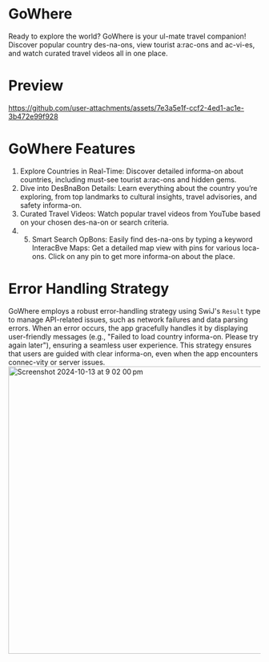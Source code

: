 # GoWhere
Ready to explore the world? GoWhere is your ul-mate travel companion! Discover popular country
des-na-ons, view tourist a:rac-ons and ac-vi-es, and watch curated travel videos all in one place.

# Preview
https://github.com/user-attachments/assets/7e3a5e1f-ccf2-4ed1-ac1e-3b472e99f928

# GoWhere Features
1. Explore Countries in Real-Time: Discover detailed informa-on about countries, including
must-see tourist a:rac-ons and hidden gems.
2. Dive into DesBnaBon Details: Learn everything about the country you’re exploring, from top
landmarks to cultural insights, travel advisories, and safety informa-on.
3. Curated Travel Videos: Watch popular travel videos from YouTube based on your chosen
des-na-on or search criteria.
4. 5. Smart Search OpBons: Easily find des-na-ons by typing a keyword
InteracBve Maps: Get a detailed map view with pins for various loca-ons. Click on any pin to
get more informa-on about the place.

# Error Handling Strategy
GoWhere employs a robust error-handling strategy using SwiJ's `Result` type to manage API-related issues, such as network failures and data parsing errors. When an error occurs, the app gracefully handles it by displaying user-friendly messages (e.g., "Failed to load country informa-on. Please try again later"), ensuring a seamless user experience. This strategy ensures that users are guided with clear informa-on, even when the app encounters connec-vity or server issues.
<img width="573" alt="Screenshot 2024-10-13 at 9 02 00 pm" src="https://github.com/user-attachments/assets/ee31e24a-bdf3-4bca-af67-ccd460d06d5f">


